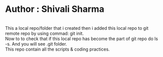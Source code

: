 # Author : Shivali Sharma
<br> This a local repo/folder that i created then i added this local repo to git remote repo
by using commad: git init.
<br> Now to to check that if this local repo has become the part of git repo do ls -s. 
And you will see .git folder.
<br> This repo contain all the scripts & coding practices.
